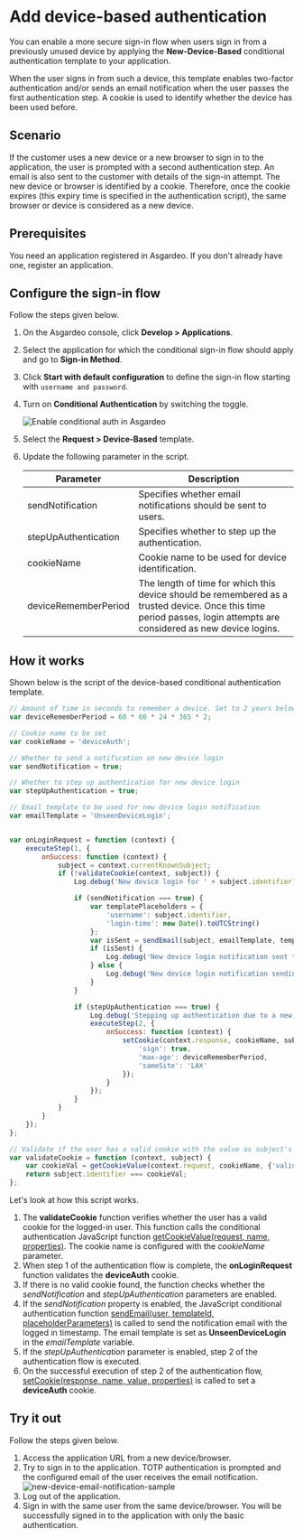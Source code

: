 # Add device-based authentication

You can enable a more secure sign-in flow when users sign in from a previously unused device by applying the **New-Device-Based** conditional authentication template to your application.

When the user signs in from such a device, this template enables two-factor authentication and/or sends an email notification when the user passes the first authentication step. A cookie is used to identify whether the device has been used before.

## Scenario

If the customer uses a new device or a new browser to sign in to the application, the user is prompted with a second authentication step. An email is also sent to the customer with details of the sign-in attempt. The new device or browser is identified by a cookie. Therefore, once the cookie expires (this expiry time is specified in the authentication script), the same browser or device is considered as a new device.

## Prerequisites

You need an application registered in Asgardeo. If you don't already have one, <a :href ="$withBase('/guides/applications/web-app/register-oidc-web-app/')">register an application</a>.

## Configure the sign-in flow

Follow the steps given below.

1. On the Asgardeo console, click **Develop > Applications**.
2. Select the application for which the conditional sign-in flow should apply and go to **Sign-in Method**.
3. Click **Start with default configuration** to define the sign-in flow starting with `username and password`.
4. Turn on **Conditional Authentication** by switching the toggle.

   <img :src="$withBase('/assets/img/guides/conditional-auth/enable-conditional-auth.png')" alt="Enable conditional auth in Asgardeo">

5. Select the **Request > Device-Based** template.
6. Update the following parameter in the script.

    <table>
        <thead>
            <tr>
                <th>Parameter</th>
                <th>Description</th>
            </tr>
        </thead>
        <tbody>
            <tr>
                <td>sendNotification</td>
                <td>Specifies whether email notifications should be sent to users.</td>
            </tr>
            <tr>
                <td>stepUpAuthentication</td>
                <td>Specifies whether to step up the authentication.</td>
            </tr>
            <tr>
                <td>cookieName</td>
                <td>Cookie name to be used for device identification.</td>
            </tr>
            <tr>
                <td>deviceRememberPeriod</td>
                <td>The length of time for which this device should be remembered as a trusted device. Once this time period passes, login attempts are considered as new device logins.</td>
            </tr>
        </tbody>
    </table>

## How it works

Shown below is the script of the device-based conditional authentication template.

```js
// Amount of time in seconds to remember a device. Set to 2 years below.
var deviceRememberPeriod = 60 * 60 * 24 * 365 * 2;

// Cookie name to be set
var cookieName = 'deviceAuth';

// Whether to send a notification on new device login
var sendNotification = true;

// Whether to step up authentication for new device login
var stepUpAuthentication = true;

// Email template to be used for new device login notification
var emailTemplate = 'UnseenDeviceLogin';


var onLoginRequest = function (context) {
    executeStep(1, {
        onSuccess: function (context) {
            subject = context.currentKnownSubject;
            if (!validateCookie(context, subject)) {
                Log.debug('New device login for ' + subject.identifier);

                if (sendNotification === true) {
                    var templatePlaceholders = {
                        'username': subject.identifier,
                        'login-time': new Date().toUTCString()
                    };
                    var isSent = sendEmail(subject, emailTemplate, templatePlaceholders);
                    if (isSent) {
                        Log.debug('New device login notification sent to ' + subject.identifier);
                    } else {
                        Log.debug('New device login notification sending failed to ' + subject.identifier);
                    }
                }

                if (stepUpAuthentication === true) {
                    Log.debug('Stepping up authentication due to a new device login for ' + subject.identifier);
                    executeStep(2, {
                        onSuccess: function (context) {
                            setCookie(context.response, cookieName, subject.identifier, {
                                'sign': true,
                                'max-age': deviceRememberPeriod,
                                'sameSite': 'LAX'
                            });
                        }
                    });
                }
            }
        }
    });
};

// Validate if the user has a valid cookie with the value as subject's username
var validateCookie = function (context, subject) {
    var cookieVal = getCookieValue(context.request, cookieName, {'validateSignature': true});
    return subject.identifier === cookieVal;
};
```

Let's look at how this script works.

1.  The **validateCookie** function verifies whether the user has a valid cookie for the logged-in user. This function calls the conditional authentication JavaScript function [getCookieValue(request, name, properties)](api-reference/#get-cookie-value). The cookie name is configured with the _cookieName_ parameter.
2.  When step 1 of the authentication flow is complete, the **onLoginRequest** function validates the **deviceAuth** cookie. 
3.  If there is no valid cookie found, the function checks whether the _sendNotification_ and _stepUpAuthentication_ parameters are enabled.
4.  If the _sendNotification_ property is enabled, the JavaScript conditional authentication function [sendEmail(user, templateId, placeholderParameters)](api-reference/#send-email) is called to send the notification email with the logged in timestamp. The email template is set as **UnseenDeviceLogin** in the _emailTemplate_ variable.
5.  If the _stepUpAuthentication_ parameter is enabled, step 2 of the authentication flow is executed.
6.  On the successful execution of step 2 of the authentication flow, [setCookie(response, name, value, properties)](api-reference/#set-cookie) is called to set a **deviceAuth** cookie.

## Try it out

Follow the steps given below.

1. Access the application URL from a new device/browser.
2. Try to sign in to the application. TOTP authentication is prompted and the configured email of the user receives the email notification.
    <img :src="$withBase('/assets/img/guides/conditional-auth/new-device-email-notification.png')" alt="new-device-email-notification-sample">
3. Log out of the application. 
4.  Sign in with the same user from the same device/browser. You will be successfully signed in to the
   application with only the basic authentication.
